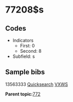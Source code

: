 # 77208$s

## Codes

-   Indicators
    -   First: 0
    -   Second: 8
-   Subfield: s

## Sample bibs

13563333 [Quicksearch](https://search.library.yale.edu/catalog/13563333) [VXWS](http://prodorbis.library.yale.edu:7014/vxws/GetHoldingsService?bibId=13563333)

**Parent topic:**[772](../../tags/772/772.md)

